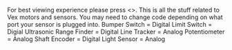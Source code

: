 For best viewing experience please press <>.
This is all the stuff related to Vex motors and sensors.
You may need to change code depending on what port your sensor is plugged into.
Bumper Switch = Digital
Limit Switch = Digial
Ultrasonic Range Finder = Digital
Line Tracker = Analog
Potentiometer = Analog
Shaft Encoder = Digital
Light Sensor = Analog
